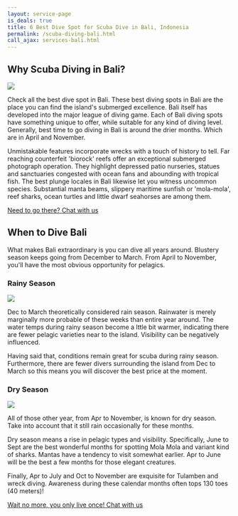 ```yaml
---
layout: service-page
is_deals: true
title: 6 Best Dive Spot for Scuba Dive in Bali, Indonesia
permalink: /scuba-diving-bali.html
call_ajax: services-bali.html
---
```


## Why Scuba Diving in Bali?

<img class="img-responsive" src="{{site.url}}/images/spots/diving-in-bali.jpg" />

Check all the best dive spot in Bali. These best diving spots in Bali are the place you can find the island's submerged excellence. Bali itself has developed into the major league of diving game. Each of Bali diving spots have something unique to offer, while suitable for any kind of diving level. Generally, best time to go diving in Bali is around the drier months. Which are in April and November. 

Unmistakable features incorporate wrecks with a touch of history to tell. Far reaching counterfeit 'biorock' reefs offer an exceptional submerged photograph operation. They highlight depressed patio nurseries, statues and sanctuaries congested with ocean fans and abounding with tropical fish. The best plunge locales in Bali likewise let you witness uncommon species. Substantial manta beams, slippery maritime sunfish or 'mola-mola', reef sharks, ocean turtles and little dwarf seahorses are among them.

<a href="https://web.whatsapp.com/send?phone=6281285774100&text=Hi,%20E-Nyelam" class="cta--in--page">Need to go there? Chat with us</a>

## When to Dive Bali

What makes Bali extraordinary is you can dive all years around. Blustery season keeps going from December to March. From April to November, you'll have the most obvious opportunity for pelagics.

### Rainy Season

<img class="img-responsive" src="https://www.intrepidtravel.com/sites/intrepid/files/styles/low-quality/public/elements/product/hero/TIKI_Indonesia_Rice-terrace-walk_traveller_584283820.jpg" />

Dec to March theoretically considered rain season. Rainwater is merely marginally more probable of these weeks than entire year around. The water temps during rainy season become a lttle bit warmer, indicating there are fewer pelagic varieties near to the island. Visibility can be negatively influenced.

Having said that, conditions remain great for scuba during rainy season. Furthermore, there are fewer divers surrounding the island from Dec to March so this means you will discover the best price at the moment.

### Dry Season

<img class="img-responsive" src="https://seasonsyear.com/sites/default/files/images/asia/Indonesia-summer-1.jpg" />

All of those other year, from Apr to November, is known for dry season. Take into account that it still rain occasionally for these months.

Dry season means a rise in pelagic types and visibility. Specifically, June to Sept are the best wonderful months for spotting Mola Mola and variant kind of sharks. Mantas have a tendency to visit somewhat earlier. Apr to June will be the best a few months for those elegant creatures.

Finally, Apr to July and Oct to November are exquisite for Tulamben and wreck diving. Awareness during these calendar months often tops 130 toes (40 meters)!

<a href="https://web.whatsapp.com/send?phone=6281285774100&text=Hi,%20E-Nyelam" class="cta--in--page">Wait no more, you only live once! Chat with us</a>
